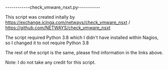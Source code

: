 ------------check_vmware_nsxt.py-----------

This script was created initally by https://exchange.icinga.com/netways/check_vmware_nsxt / https://github.com/NETWAYS/check_vmware_nsxt

The script required Python 3.8 which I didn't have installed within Nagios, so I changed it to not require Python 3.8

The rest of the script is the same, please find information in the links above.

Note: I do not take any credit for this script.
